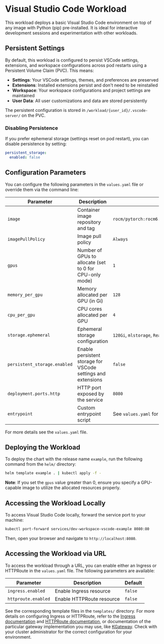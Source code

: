 # Visual Studio Code Workload

This workload deploys a basic Visual Studio Code environment on top of any image with Python (pip) pre-installed. It is ideal for interactive development sessions and experimentation with other workloads.

## Persistent Settings

By default, this workload is configured to persist VSCode settings, extensions, and workspace configurations across pod restarts using a Persistent Volume Claim (PVC). This means:

- **Settings**: Your VSCode settings, themes, and preferences are preserved
- **Extensions**: Installed extensions persist and don't need to be reinstalled
- **Workspace**: Your workspace configurations and project settings are maintained
- **User Data**: All user customizations and data are stored persistently

The persistent configuration is stored in `/workload/{user_id}/.vscode-server/` on the PVC.

### Disabling Persistence

If you prefer ephemeral storage (settings reset on pod restart), you can disable persistence by setting:

```yaml
persistent_storage:
  enabled: false
```

## Configuration Parameters

You can configure the following parameters in the `values.yaml` file or override them via the command line:

| Parameter              | Description                                                                 | Default                                                                 |
|------------------------|-----------------------------------------------------------------------------|-------------------------------------------------------------------------|
| `image`                | Container image repository and tag                                          | `rocm/pytorch:rocm6.4_ubuntu24.04_py3.12_pytorch_release_2.6.0`         |
| `imagePullPolicy`      | Image pull policy                                                           | `Always`                                                                |
| `gpus`                 | Number of GPUs to allocate (set to 0 for CPU-only mode)                     | `1`                                                                     |
| `memory_per_gpu`       | Memory allocated per GPU (in Gi)                                            | `128`                                                                   |
| `cpu_per_gpu`          | CPU cores allocated per GPU                                                 | `4`                                                                     |
| `storage.ephemeral`    | Ephemeral storage configuration                                             | `128Gi`, `mlstorage`, `ReadWriteOnce`                                   |
| `persistent_storage.enabled` | Enable persistent storage for VSCode settings and extensions         | `false`                                                                  |
| `deployment.ports.http`| HTTP port exposed by the service                                            | `8080`                                                                  |
| `entrypoint`           | Custom entrypoint script                                                    | See `values.yaml` for details                                           |

For more details see the `values.yaml` file.

## Deploying the Workload

To deploy the chart with the release name `example`, run the following command from the `helm/` directory:

```bash
helm template example . | kubectl apply -f -
```

**Note**: If you set the `gpus` value greater than 0, ensure you specify a GPU-capable image to utilize the allocated resources properly.

## Accessing the Workload Locally

To access Visual Studio Code locally, forward the service port to your machine:

```bash
kubectl port-forward services/dev-workspace-vscode-example 8080:80
```

Then, open your browser and navigate to `http://localhost:8080`.

## Accessing the Workload via URL

To access the workload through a URL, you can enable either an Ingress or HTTPRoute in the `values.yaml` file. The following parameters are available:

| Parameter              | Description                                                                 | Default                                                                 |
|------------------------|-----------------------------------------------------------------------------|-------------------------------------------------------------------------|
| `ingress.enabled`      | Enable Ingress resource                                                     | `false`                                                                 |
| `httproute.enabled`    | Enable HTTPRoute resource                                                   | `false`                                                                 |

See the corresponding template files in the `templates/` directory. For more details on configuring Ingress or HTTPRoute, refer to the [Ingress documentation](https://kubernetes.io/docs/concepts/services-networking/ingress/) and [HTTPRoute documentation](https://kubernetes-sigs.github.io/gateway-api/v0.5.0/httproute/), or documentation of the particular gateway implementation you may use, like [KGateway](https://kgateway.dev/). Check with your cluster administrator for the correct configuration for your environment.

